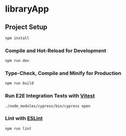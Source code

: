 # libraryApp

## Project Setup

```sh
npm install
```

### Compile and Hot-Reload for Development

```sh
npm run dev
```

### Type-Check, Compile and Minify for Production

```sh
npm run build
```

### Run E2E Integration Tests with [Vitest](https://vitest.dev/)

```sh
./node_modules/cypress/bin/cypress open
```

### Lint with [ESLint](https://eslint.org/)

```sh
npm run lint
```
